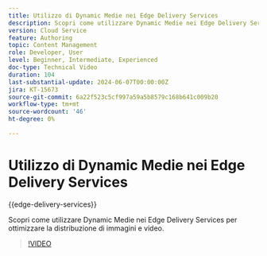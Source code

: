 ```yaml
---
title: Utilizzo di Dynamic Medie nei Edge Delivery Services
description: Scopri come utilizzare Dynamic Medie nei Edge Delivery Services per ottimizzare la distribuzione di immagini e video.
version: Cloud Service
feature: Authoring
topic: Content Management
role: Developer, User
level: Beginner, Intermediate, Experienced
doc-type: Technical Video
duration: 104
last-substantial-update: 2024-06-07T00:00:00Z
jira: KT-15673
source-git-commit: 6a22f523c5cf997a59a5b8579c168b641c009b20
workflow-type: tm+mt
source-wordcount: '46'
ht-degree: 0%

---
```



# Utilizzo di Dynamic Medie nei Edge Delivery Services

{{edge-delivery-services}}

Scopri come utilizzare Dynamic Medie nei Edge Delivery Services per ottimizzare la distribuzione di immagini e video.

>[!VIDEO](https://video.tv.adobe.com/v/3429593/?learn=on)
